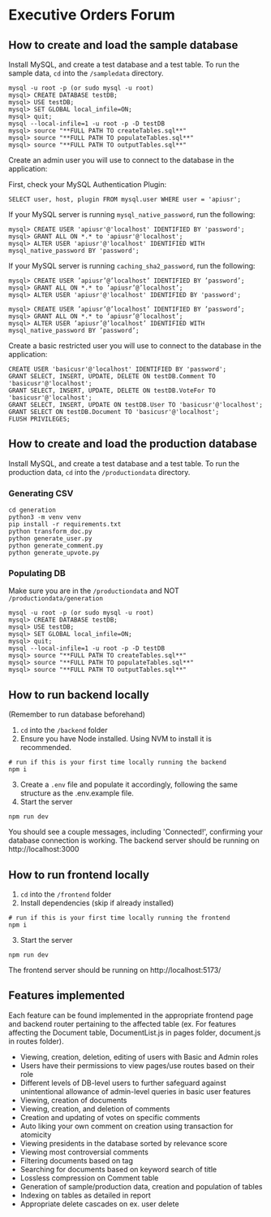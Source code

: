 # Executive Orders Forum

## How to create and load the sample database

Install MySQL, and create a test database and a test table.
To run the sample data, `cd` into the `/sampledata` directory.

```
mysql -u root -p (or sudo mysql -u root)
mysql> CREATE DATABASE testDB;
mysql> USE testDB;
mysql> SET GLOBAL local_infile=ON;
mysql> quit;
mysql --local-infile=1 -u root -p -D testDB
mysql> source "**FULL PATH TO createTables.sql**"
mysql> source "**FULL PATH TO populateTables.sql**"
mysql> source "**FULL PATH TO outputTables.sql**"
```

Create an admin user you will use to connect to the database in the application:

First, check your MySQL Authentication Plugin:

```
SELECT user, host, plugin FROM mysql.user WHERE user = 'apiusr';
```

If your MySQL server is running `mysql_native_password`, run the following:

```
mysql> CREATE USER 'apiusr'@'localhost' IDENTIFIED BY 'password';
mysql> GRANT ALL ON *.* to 'apiusr'@'localhost';
mysql> ALTER USER 'apiusr'@'localhost' IDENTIFIED WITH mysql_native_password BY 'password';
```

If your MySQL server is running `caching_sha2_password`, run the following:

```
mysql> CREATE USER ’apiusr’@’localhost’ IDENTIFIED BY ’password’;
mysql> GRANT ALL ON *.* to ’apiusr’@’localhost’;
mysql> ALTER USER 'apiusr'@'localhost' IDENTIFIED BY 'password';
```

```
mysql> CREATE USER ’apiusr’@’localhost’ IDENTIFIED BY ’password’;
mysql> GRANT ALL ON *.* to ’apiusr’@’localhost’;
mysql> ALTER USER ’apiusr’@’localhost’ IDENTIFIED WITH mysql_native_password BY ’password’;
```

Create a basic restricted user you will use to connect to the database in the application:

```
CREATE USER 'basicusr'@'localhost' IDENTIFIED BY 'password';
GRANT SELECT, INSERT, UPDATE, DELETE ON testDB.Comment TO 'basicusr'@'localhost';
GRANT SELECT, INSERT, UPDATE, DELETE ON testDB.VoteFor TO 'basicusr'@'localhost';
GRANT SELECT, INSERT, UPDATE ON testDB.User TO 'basicusr'@'localhost';
GRANT SELECT ON testDB.Document TO 'basicusr'@'localhost';
FLUSH PRIVILEGES;
```

## How to create and load the production database

Install MySQL, and create a test database and a test table.
To run the production data, `cd` into the `/productiondata` directory.

### Generating CSV

```
cd generation
python3 -m venv venv
pip install -r requirements.txt
python transform_doc.py
python generate_user.py
python generate_comment.py
python generate_upvote.py
```

### Populating DB

Make sure you are in the `/productiondata` and NOT `/productiondata/generation`

```
mysql -u root -p (or sudo mysql -u root)
mysql> CREATE DATABASE testDB;
mysql> USE testDB;
mysql> SET GLOBAL local_infile=ON;
mysql> quit;
mysql --local-infile=1 -u root -p -D testDB
mysql> source "**FULL PATH TO createTables.sql**"
mysql> source "**FULL PATH TO populateTables.sql**"
mysql> source "**FULL PATH TO outputTables.sql**"
```

## How to run backend locally

(Remember to run database beforehand)

1. `cd` into the `/backend` folder
2. Ensure you have Node installed. Using NVM to install it is recommended.

```
# run if this is your first time locally running the backend
npm i
```

3. Create a `.env` file and populate it accordingly, following the same structure as the .env.example file.
4. Start the server

```
npm run dev
```

You should see a couple messages, including 'Connected!', confirming your database connection is working. The backend server should be running on http://localhost:3000

## How to run frontend locally

1. `cd` into the `/frontend` folder
2. Install dependencies (skip if already installed)

```
# run if this is your first time locally running the frontend
npm i
```

3. Start the server

```
npm run dev
```

The frontend server should be running on http://localhost:5173/

## Features implemented
Each feature can be found implemented in the appropriate frontend page and backend router pertaining to the affected table (ex. For features affecting the Document table, DocumentList.js in pages folder, document.js in routes folder). 
- Viewing, creation, deletion, editing of users with Basic and Admin roles
- Users have their permissions to view pages/use routes based on their role
- Different levels of DB-level users to further safeguard against unintentional allowance of admin-level queries in basic user features
- Viewing, creation of documents
- Viewing, creation, and deletion of comments
- Creation and updating of votes on specific comments
- Auto liking your own comment on creation using transaction for atomicity
- Viewing presidents in the database sorted by relevance score
- Viewing most controversial comments
- Filtering documents based on tag
- Searching for documents based on keyword search of title
- Lossless compression on Comment table
- Generation of sample/production data, creation and population of tables
- Indexing on tables as detailed in report
- Appropriate delete cascades on ex. user delete
